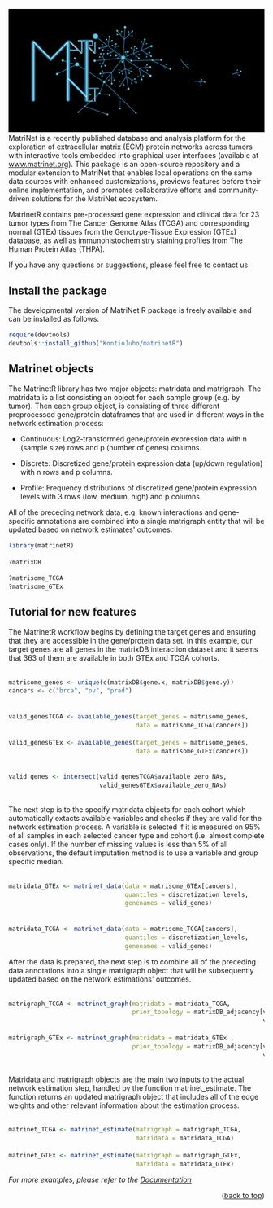 ![My Image](network.jpeg)
MatriNet is a recently published database and analysis platform for the exploration of extracellular matrix (ECM) protein networks across tumors with interactive tools embedded into graphical user interfaces (available at www.matrinet.org).  This package is an open-source repository and a modular extension to MatriNet that enables local operations on the same data sources with enhanced customizations, previews features before their online implementation, and promotes collaborative efforts and community-driven solutions for the MatriNet ecosystem.

MatrinetR contains pre-processed gene expression and clinical data for 23 tumor types from The Cancer Genome Atlas (TCGA) and corresponding normal (GTEx) tissues from the Genotype-Tissue Expression (GTEx) database, as well as immunohistochemistry staining profiles from The Human Protein Atlas (THPA).


If you have any questions or suggestions, please feel free to contact us.

<!-- GETTING STARTED -->
## Install the package
The developmental version of MatriNet R package is freely available and can be installed as follows:
```r
require(devtools)
devtools::install_github("KontioJuho/matrinetR")
``` 


<!-- USAGE EXAMPLES -->
## Matrinet objects
The MatrinetR library has two major objects: matridata and matrigraph. The matridata is a list consisting an object for each sample group (e.g. by tumor). Then each group object, is consisting of three different preprocessed gene/protein dataframes that are used in different ways in the network estimation process: 

- Continuous: Log2-transformed gene/protein expression data with n (sample size) rows and p (number of genes) columns.

- Discrete: Discretized gene/protein expression data (up/down regulation) with n rows and p columns.

- Profile: Frequency distributions of discretized gene/protein expression levels with 3 rows (low, medium, high) and p columns.

All of the preceding network data, e.g. known interactions and  gene-specific annotations are combined into a single matrigraph entity that will be updated based on network estimates' outcomes.

```r
library(matrinetR)

?matrixDB

```



```r
?matrisome_TCGA
?matrisome_GTEx
```


## Tutorial for new features

The MatrinetR workflow begins by defining the target genes and ensuring that they are accessible in the gene/protein data set. In this example, our target genes are all genes in the matrixDB interaction dataset and it seems that 363 of them are available in both GTEx and TCGA cohorts.

```r

matrisome_genes <- unique(c(matrixDB$gene.x, matrixDB$gene.y))
cancers <- c("brca", "ov", "prad")


valid_genesTCGA <- available_genes(target_genes = matrisome_genes,
                                   data = matrisome_TCGA[cancers])
                                   
valid_genesGTEx <- available_genes(target_genes = matrisome_genes, 
                                   data = matrisome_GTEx[cancers])


valid_genes <- intersect(valid_genesTCGA$available_zero_NAs,
                         valid_genesGTEx$available_zero_NAs)



```
The next step is to the specify matridata objects for each cohort which automatically extacts available variables and checks if they are valid for the network estimation process. A variable is selected if it is measured on 95% of all samples in each selected cancer type and cohort (i.e. almost complete cases only).  If the number of missing values is less than 5% of all observations, the default imputation method is to use a variable and group specific median. 

```r

matridata_GTEx <- matrinet_data(data = matrisome_GTEx[cancers],
                                quantiles = discretization_levels,
                                genenames = valid_genes)


matridata_TCGA <- matrinet_data(data = matrisome_TCGA[cancers],
                                quantiles = discretization_levels,
                                genenames = valid_genes)

```


After the data is prepared, the next step is  to combine all of the preceding data annotations into a single matrigraph object that will be subsequently updated based on the network estimations' outcomes.

```r

matrigraph_TCGA <- matrinet_graph(matridata = matridata_TCGA,
                                  prior_topology = matrixDB_adjacency[valid_genes,
                                                                      valid_genes])

matrigraph_GTEx <- matrinet_graph(matridata = matridata_GTEx ,
                                  prior_topology = matrixDB_adjacency[valid_genes,
                                                                      valid_genes])



```
Matridata and matrigraph objects are the main two inputs to the actual network estimation step, handled by the function matrinet_estimate.  The function returns an updated matrigraph object that includes all of the edge weights and other relevant information about the estimation process.

```r

matrinet_TCGA <- matrinet_estimate(matrigraph = matrigraph_TCGA,
                                   matridata = matridata_TCGA)

matrinet_GTEx <- matrinet_estimate(matrigraph = matrigraph_GTEx,
                                   matridata = matridata_GTEx)

```
_For more examples, please refer to the [Documentation]()_

<p align="right">(<a href="#top">back to top</a>)</p>
